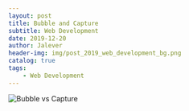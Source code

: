 ```yaml
---
layout: post
title: Bubble and Capture
subtitle: Web Development
date: 2019-12-20
author: Jalever
header-img: img/post_2019_web_development_bg.png
catalog: true
tags:
    - Web Development
---
```


![Bubble vs Capture](https://dev.to/clickys/bubble-vs-capture--3b19)
